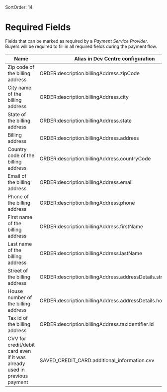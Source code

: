 SortOrder: 14
# Required Fields

Fields that can be marked as required by a *Payment Service Provider*. Buyers will be required to fill in all required fields during the payment flow.

| Name | Alias in [Dev Centre](https://dev.wix.com) configuration |
|---|---|
| Zip code of the billing address | ORDER:description.billingAddress.zipCode |
| City name of the billing address | ORDER:description.billingAddress.city |
| State of the billing address | ORDER:description.billingAddress.state |
| Billing address | ORDER:description.billingAddress.address |
| Country code of the billing address | ORDER:description.billingAddress.countryCode |
| Email of the billing address | ORDER:description.billingAddress.email |
| Phone of the billing address | ORDER:description.billingAddress.phone |
| First name of the billing address | ORDER:description.billingAddress.firstName |
| Last name of the billing address | ORDER:description.billingAddress.lastName |
| Street of the billing address | ORDER:description.billingAddress.addressDetails.street |
| House number of the billing address | ORDER:description.billingAddress.addressDetails.houseNumber |
| Tax id of the billing address | ORDER:description.billingAddress.taxIdentifier.id |
| CVV for credit/debit card even if it was already used in previous payment | SAVED_CREDIT_CARD:additional_information.cvv |